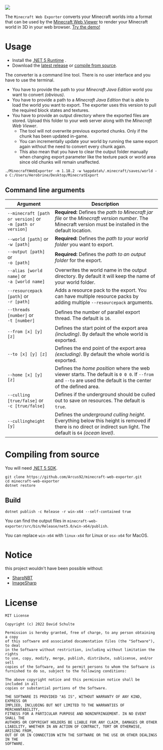 ﻿![](.github/images/minecraft-web-viewer.png)

The `Minecraft Web Exporter` converts your Minecraft worlds into a format that can be used by the [Minecraft Web Viewer](https://github.com/Arcus92/minecraft-web-viewer) to render your Minecraft world in 3D in your web browser. 
[Try the demo!](https://3dmap.david-schulte.de/#w=world&tx=196&tz=382.4&cx=155&cy=93.7&cz=402.6)

# Usage

- Install the [.NET 5 Runtime](https://dotnet.microsoft.com/en-us/download/dotnet/5.0) .
- Download the [latest release](https://github.com/Arcus92/minecraft-web-exporter/releases) or [compile from source](#compile-from-source).

The converter is a command line tool. There is no user interface and you have to use the terminal.

- You have to provide the path to your *Minecraft Java Edition* world you want to convert *(obvious)*.
- You have to provide a path to a *Minecraft Java Edition* that is able to load the world you want to export. The exporter uses this version to pull the required block states and textures.
- You have to provide an output directory where the exported files are stored. Upload this folder to your web server along with the *Minecraft Web Viewer*.
  - The tool will not overwrite previous exported chunks. Only if the chunk has been updated in-game.
  - You can incrementally update your world by running the same export again without the need to convert every chunk again.
  - This also mean that you have to clear the output folder manually when changing export parameter like the texture pack or world area since old chunks will remain unaffected.

```shell
./MinecraftWebExporter -m 1.18.2 -w %appdata%/.minecraft/saves/world -o C:/Users/Herobrine/Desktop/MinecratExport
```

## Command line arguments

| Argument                                                        | Description                                                                                                                                                         | 
|-----------------------------------------------------------------|---------------------------------------------------------------------------------------------------------------------------------------------------------------------|
| `--minecraft [path or version]` or <br/> `-m [path or version]` | **Required:** Defines the *path to Minecraft jar file* or the *Minecraft version number*. The Minecraft version must be installed in the default location.          |
| `--world [path]` or <br/> `-w [path]`                           | **Required:** Defines the *path to your world folder* you want to export.                                                                                           | 
| `--output [path]` or <br/> `-o [path]`                          | **Required:** Defines the *path to an output folder* for the export.                                                                                                |
| `--alias [world name]` or <br/> `-a [world name]`               | Overwrites the world name in the output directory. By default it will keep the name of your world folder.                                                           |
| `--resourcepack [path]` or <br/> `-r [path]`                    | Adds a resource pack to the export. You can have multiple resource packs by adding multiple `--resourcepack` arguments.                                             |
| `--threads [number]` or <br/> `-t [number]`                     | Defines the number of parallel export thread. The default is `16`.                                                                                                  |
| `--from [x] [y] [z]`                                            | Defines the start point of the export area *(including)*. By default the whole world is exported.                                                                   |
| `--to [x] [y] [z]`                                              | Defines the end point of the export area *(excluding)*. By default the whole world is exported.                                                                     |
| `--home [x] [y] [z]`                                            | Defines the *home position* where the web viewer starts. The default is `0 0 0`. If `--from` and `--to` are used the default is the center of the defined area.     |
| `--culling [true/false]` or <br/> `-c [true/false]`             | Defines if the underground should be culled out to save on resources. The default is `true`.                                                                        |
| `--cullingheight [y]`                                           | Defines the *underground culling height*. Everything below this height is removed if there is no direct or indirect sun light. The default is `64` *(ocean level)*. |

# Compiling from source

You will need [.NET 5 SDK](https://dotnet.microsoft.com/en-us/download/dotnet/5.0).

```shell
git clone https://github.com/Arcus92/minecraft-web-exporter.git
cd minecraft-web-exporter
dotnet restore
```

## Build


```shell
dotnet publish -c Release -r win-x64 --self-contained true
```

You can find the output files in `minecraft-web-exporter/src/bin/Release/net5.0/win-x64/publish`.

You can replace `win-x64` with `linux-x64` for Linux or `osx-x64` for MacOS.

# Notice

this project wouldn't have been possible without:
- [SharpNBT](https://github.com/ForeverZer0/SharpNBT)
- [ImageSharp](https://github.com/SixLabors/ImageSharp)

# License

```text
MIT License

Copyright (c) 2022 David Schulte

Permission is hereby granted, free of charge, to any person obtaining a copy
of this software and associated documentation files (the "Software"), to deal
in the Software without restriction, including without limitation the rights
to use, copy, modify, merge, publish, distribute, sublicense, and/or sell
copies of the Software, and to permit persons to whom the Software is
furnished to do so, subject to the following conditions:

The above copyright notice and this permission notice shall be included in all
copies or substantial portions of the Software.

THE SOFTWARE IS PROVIDED "AS IS", WITHOUT WARRANTY OF ANY KIND, EXPRESS OR
IMPLIED, INCLUDING BUT NOT LIMITED TO THE WARRANTIES OF MERCHANTABILITY,
FITNESS FOR A PARTICULAR PURPOSE AND NONINFRINGEMENT. IN NO EVENT SHALL THE
AUTHORS OR COPYRIGHT HOLDERS BE LIABLE FOR ANY CLAIM, DAMAGES OR OTHER
LIABILITY, WHETHER IN AN ACTION OF CONTRACT, TORT OR OTHERWISE, ARISING FROM,
OUT OF OR IN CONNECTION WITH THE SOFTWARE OR THE USE OR OTHER DEALINGS IN THE
SOFTWARE.
```
